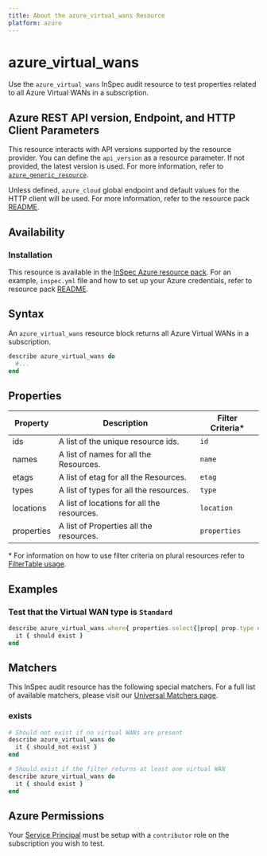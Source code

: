 ```yaml
---
title: About the azure_virtual_wans Resource
platform: azure
---
```


# azure_virtual_wans

Use the `azure_virtual_wans` InSpec audit resource to test properties related to all Azure Virtual WANs in a subscription.

## Azure REST API version, Endpoint, and HTTP Client Parameters

This resource interacts with API versions supported by the resource provider. You can define the `api_version` as a resource parameter.
If not provided, the latest version is used. For more information, refer to [`azure_generic_resource`](azure_generic_resource.md).

Unless defined, `azure_cloud` global endpoint and default values for the HTTP client will be used. For more information, refer to the resource pack [README](../../README.md).

## Availability

### Installation

This resource is available in the [InSpec Azure resource pack](https://github.com/inspec/inspec-azure). For an example, `inspec.yml` file and how to set up your Azure credentials, refer to resource pack [README](../../README.md#Service-Principal).

## Syntax

An `azure_virtual_wans` resource block returns all Azure Virtual WANs in a subscription.

```ruby
describe azure_virtual_wans do
  #...
end
```

## Properties

|Property            | Description                                        | Filter Criteria<superscript>*</superscript> |
|--------------------|----------------------------------------------------|-----------------|
| ids                | A list of the unique resource ids.                 | `id`            |
| names              | A list of names for all the Resources.             | `name`          |
| etags              | A list of etag for all the Resources.              | `etag`          |
| types              | A list of types for all the resources.             | `type`          |
| locations          | A list of locations for all the resources.         | `location`      |
| properties         | A list of Properties all the resources.            | `properties`    |

<superscript>*</superscript> For information on how to use filter criteria on plural resources refer to [FilterTable usage](https://github.com/inspec/inspec/blob/master/dev-docs/filtertable-usage.md).

## Examples

### Test that the Virtual WAN type is `Standard`

```ruby
describe azure_virtual_wans.where{ properties.select{|prop| prop.type == 'Standard' } } do
  it { should exist }
end
```

## Matchers

This InSpec audit resource has the following special matchers. For a full list of available matchers, please visit our [Universal Matchers page](https://www.inspec.io/docs/reference/matchers/).

### exists

```ruby
# Should not exist if no virtual WANs are present
describe azure_virtual_wans do
  it { should_not exist }
end

# Should exist if the filter returns at least one virtual WAN
describe azure_virtual_wans do
  it { should exist }
end
```

## Azure Permissions

Your [Service Principal](https://docs.microsoft.com/en-us/azure/azure-resource-manager/resource-group-create-service-principal-portal) must be setup with a `contributor` role on the subscription you wish to test.
